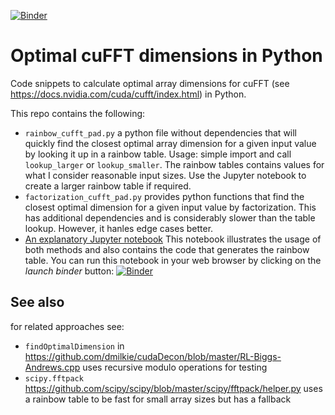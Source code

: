 [![Binder](https://mybinder.org/badge_logo.svg)](https://mybinder.org/v2/gh/VolkerH/Optimal-cuFFT-dimensions-in-Python/master?filepath=Optimal%20Dimensions%20for%20cuFFT.ipynb)

# Optimal cuFFT dimensions in Python
Code snippets to calculate optimal array dimensions for cuFFT (see https://docs.nvidia.com/cuda/cufft/index.html) in Python.

This repo contains the following:

* `rainbow_cufft_pad.py` a python file without dependencies that will quickly find the closest optimal array dimension for a given input value by looking it up in a rainbow table. Usage: simple import and call `lookup_larger` or `lookup_smaller`. The rainbow tables contains
values for what I consider reasonable input sizes. Use the Jupyter notebook to create a larger rainbow table if required. 
* `factorization_cufft_pad.py` provides python functions that find the closest optimal dimension for a given input value by factorization. This has additional dependencies and is considerably slower than the table lookup. However, it hanles edge cases better.
* [An explanatory Jupyter notebook](https://github.com/VolkerH/Optimal-cuFFT-dimensions-in-Python/blob/master/Optimal%20Dimensions%20for%20cuFFT.ipynb) This notebook illustrates the usage of both methods and also contains the code that generates the rainbow table. You can run this notebook in your web browser by clicking on the _launch binder_ button: [![Binder](https://mybinder.org/badge_logo.svg)](https://mybinder.org/v2/gh/VolkerH/Optimal-cuFFT-dimensions-in-Python/master?filepath=Optimal%20Dimensions%20for%20cuFFT.ipynb)
## See also

for related approaches see:

* `findOptimalDimension` in https://github.com/dmilkie/cudaDecon/blob/master/RL-Biggs-Andrews.cpp uses recursive modulo operations for testing
* `scipy.fftpack` https://github.com/scipy/scipy/blob/master/scipy/fftpack/helper.py uses a rainbow table to be fast for small array sizes but has a fallback
